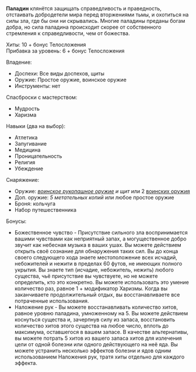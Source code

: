 **Паладин** клянётся защищать справедливость и праведность, отстаивать добродетели мира перед вторжениями тьмы, и охотиться на силы зла, где бы они ни скрывались. Многие паладины преданы богам добра, но сила паладина происходит скорее от собственного стремления к справедливости, чем от божества.

Хиты: 10 + бонус Телосложения<br>
Прибавка за уровень: 6 + бонус Телосложения

Владение:
- Доспехи: Все виды доспехов, щиты
- Оружие: Простое оружие, воинское оружие
- Инструменты: нет

Спасброски с мастерством:
- Мудрость
- Харизма

Навыки (два на выбор):
- Атлетика
- Запугивание
- Медицина
- Проницательность
- Религия
- Убеждение

Снаряжение:
- Оружие: *[воинское рукопашное оружие](<../Владение оружием.md>) и щит* или 2 [воинских оружия](<../Владение оружием.md>)
- Доп. оружие: *5 метательных копий* или любое простое оружие
- Броня: кольчуга
- Набор путешественника

Бонусы:
- Божественное чувство - Присутствие сильного зла воспринимается вашими чувствами как неприятный запах, а могущественное добро звучит как небесная музыка в ваших ушах. Вы можете действием открыть своё сознание для обнаружения таких сил. Вы до конца своего следующего хода знаете местоположение всех исчадий, небожителей и нежити в пределах 60 футов, не имеющих полного укрытия. Вы знаете тип (исчадие, небожитель, нежить) любого существа, чьё присутствие вы чувствуете, но не можете определить, кто это конкретно. Вы можете использовать это умение количество раз, равное 1 + модификатор Харизмы. Когда вы заканчиваете продолжительный отдых, вы восстанавливаете все потраченные использования.
- Наложение рук - Вы можете восстанавливать количество хитов, равное уровню паладина, умноженному на 5. Вы можете действием коснуться существа и, зачерпнув силу из запаса, восстановить количество хитов этого существа на любое число, вплоть до максимума, оставшегося в вашем запасе. В качестве альтернативы, вы можете потрать 5 хитов из вашего запаса хитов для излечения цели от одной болезни или одного действующего на неё яда. Вы можете устранить несколько эффектов болезни и ядов одним использованием Наложения рук, тратя хиты отдельно для каждого эффекта.